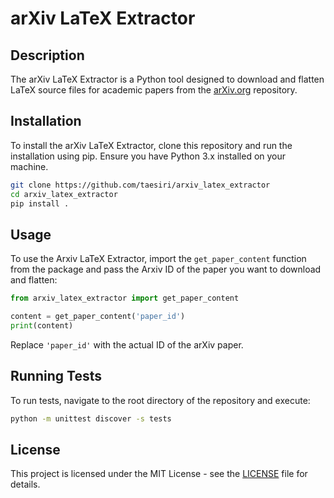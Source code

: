 # arXiv LaTeX Extractor

## Description
The arXiv LaTeX Extractor is a Python tool designed to download and flatten LaTeX source files for academic papers from the [arXiv.org](https://arXiv.org) repository.


## Installation

To install the arXiv LaTeX Extractor, clone this repository and run the installation using pip. Ensure you have Python 3.x installed on your machine.

```bash
git clone https://github.com/taesiri/arxiv_latex_extractor
cd arxiv_latex_extractor
pip install .
```

## Usage

To use the Arxiv LaTeX Extractor, import the `get_paper_content` function from the package and pass the Arxiv ID of the paper you want to download and flatten:

```python
from arxiv_latex_extractor import get_paper_content

content = get_paper_content('paper_id')
print(content)
```

Replace `'paper_id'` with the actual ID of the arXiv paper.

## Running Tests

To run tests, navigate to the root directory of the repository and execute:

```bash
python -m unittest discover -s tests
```

## License

This project is licensed under the MIT License - see the [LICENSE](LICENSE) file for details.
